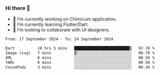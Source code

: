 ### Hi there 👋

<!--
**devcat37/devcat37** is a ✨ _special_ ✨ repository because its `README.md` (this file) appears on your GitHub profile.-->


- 🔭 I’m currently working on Chimicum application.
- 🌱 I’m currently learning Flutter/Dart.
- 👯 I’m looking to collaborate with UI designers.
<!-- - 🤔 I’m looking for help with ... -->

<!--START_SECTION:waka-->

```txt
From: 17 September 2024 - To: 24 September 2024

Dart          18 hrs 5 mins   ████████████████████████▒   97.78 %
Image (svg)   7 mins          ▒░░░░░░░░░░░░░░░░░░░░░░░░   00.70 %
XML           6 mins          ░░░░░░░░░░░░░░░░░░░░░░░░░   00.59 %
YAML          6 mins          ░░░░░░░░░░░░░░░░░░░░░░░░░   00.58 %
CocoaPods     3 mins          ░░░░░░░░░░░░░░░░░░░░░░░░░   00.34 %
```

<!--END_SECTION:waka-->
